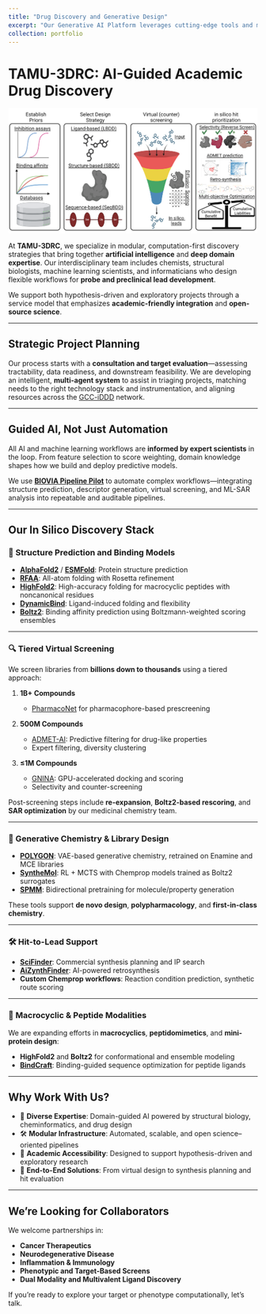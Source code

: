 ```yaml
---
title: "Drug Discovery and Generative Design"
excerpt: "Our Generative AI Platform leverages cutting-edge tools and models to design high-quality ligands, enhancing the efficiency of the discovery process. By utilizing machine learning methods, we can generate novel compounds with desired properties, streamlining the initial stages of drug development.<br/><img src='/images/DESIGN.png'>"
collection: portfolio
---
```

# TAMU-3DRC: AI-Guided Academic Drug Discovery

![Design](/images/DESIGN.png)

At **TAMU-3DRC**, we specialize in modular, computation-first discovery strategies that bring together **artificial intelligence** and **deep domain expertise**. Our interdisciplinary team includes chemists, structural biologists, machine learning scientists, and informaticians who design flexible workflows for **probe and preclinical lead development**.

We support both hypothesis-driven and exploratory projects through a service model that emphasizes **academic-friendly integration** and **open-source science**.

---

## Strategic Project Planning

Our process starts with a **consultation and target evaluation**—assessing tractability, data readiness, and downstream feasibility. We are developing an intelligent, **multi-agent system** to assist in triaging projects, matching needs to the right technology stack and instrumentation, and aligning resources across the [GCC-iDDD](https://gcc.rice.edu/research-initiatives/drug-discovery) network.

---

## Guided AI, Not Just Automation

All AI and machine learning workflows are **informed by expert scientists** in the loop. From feature selection to score weighting, domain knowledge shapes how we build and deploy predictive models.

We use **[BIOVIA Pipeline Pilot](https://www.3ds.com/products/biovia/pipeline-pilot/](https://www.3ds.com/products/biovia))** to automate complex workflows—integrating structure prediction, descriptor generation, virtual screening, and ML-SAR analysis into repeatable and auditable pipelines.

---

## Our In Silico Discovery Stack

### 🧬 Structure Prediction and Binding Models

- **[AlphaFold2](https://github.com/deepmind/alphafold)** / **[ESMFold](https://github.com/facebookresearch/esm)**: Protein structure prediction  
- **[RFAA](https://github.com/RosettaCommons/RosettaFoldAllAtom)**: All-atom folding with Rosetta refinement  
- **[HighFold2](https://github.com/hongliangduan/HighFold2)**: High-accuracy folding for macrocyclic peptides with noncanonical residues  
- **[DynamicBind](https://github.com/phbradley/DynamicBind)**: Ligand-induced folding and flexibility  
- **[Boltz2](https://github.com/jwohlwend/boltz)**: Binding affinity prediction using Boltzmann-weighted scoring ensembles

---

### 🔍 Tiered Virtual Screening

We screen libraries from **billions down to thousands** using a tiered approach:

1. **1B+ Compounds**  
   - [PharmacoNet](https://github.com/ljourdan/PharmacoNet) for pharmacophore-based prescreening  

2. **500M Compounds**  
   - [ADMET-AI](https://github.com/swansonk14/admet_ai): Predictive filtering for drug-like properties  
   - Expert filtering, diversity clustering

3. **≤1M Compounds**  
   - [GNINA](https://github.com/gnina/gnina): GPU-accelerated docking and scoring  
   - Selectivity and counter-screening

Post-screening steps include **re-expansion**, **Boltz2-based rescoring**, and **SAR optimization** by our medicinal chemistry team.

---

### 🧪 Generative Chemistry & Library Design

- **[POLYGON](https://github.com/molecularsets/polygon)**: VAE-based generative chemistry, retrained on Enamine and MCE libraries  
- **[SyntheMol](https://github.com/swansonk14/SyntheMol)**: RL + MCTS with Chemprop models trained as Boltz2 surrogates  
- **[SPMM](https://github.com/jinhojsk515/SPMM)**: Bidirectional pretraining for molecule/property generation

These tools support **de novo design**, **polypharmacology**, and **first-in-class chemistry**.

---

### 🛠️ Hit-to-Lead Support

- **[SciFinder](https://scifinder.cas.org/)**: Commercial synthesis planning and IP search  
- **[AiZynthFinder](https://github.com/MolecularAI/aizynthfinder)**: AI-powered retrosynthesis  
- **Custom Chemprop workflows**: Reaction condition prediction, synthetic route scoring

---

### 🧬 Macrocyclic & Peptide Modalities

We are expanding efforts in **macrocyclics**, **peptidomimetics**, and **mini-protein design**:

- **HighFold2** and **Boltz2** for conformational and ensemble modeling  
- **[BindCraft](https://github.com/BioinfoMachineLearning/BindCraft)**: Binding-guided sequence optimization for peptide ligands

---

## Why Work With Us?

- 🧠 **Diverse Expertise**: Domain-guided AI powered by structural biology, cheminformatics, and drug design  
- 🛠️ **Modular Infrastructure**: Automated, scalable, and open science–oriented pipelines  
- 🤝 **Academic Accessibility**: Designed to support hypothesis-driven and exploratory research  
- 🧬 **End-to-End Solutions**: From virtual design to synthesis planning and hit evaluation

---

## We’re Looking for Collaborators

We welcome partnerships in:

- **Cancer Therapeutics**  
- **Neurodegenerative Disease**  
- **Inflammation & Immunology**  
- **Phenotypic and Target-Based Screens**  
- **Dual Modality and Multivalent Ligand Discovery**

If you’re ready to explore your target or phenotype computationally, let’s talk.
